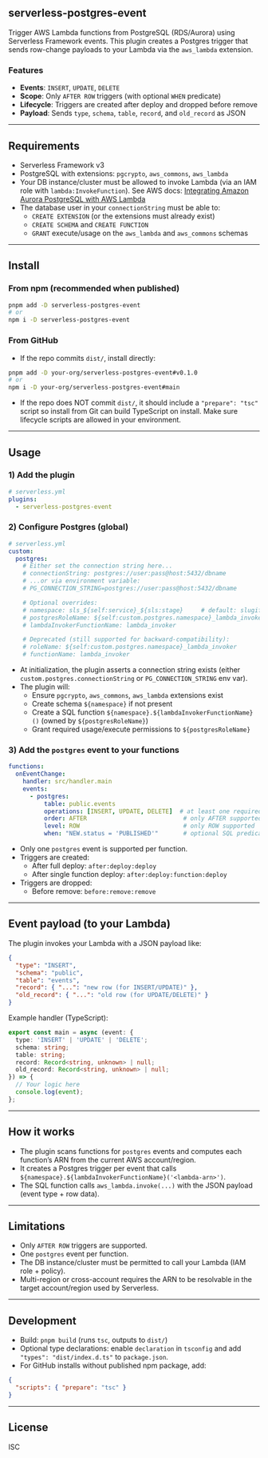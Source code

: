 ## serverless-postgres-event

Trigger AWS Lambda functions from PostgreSQL (RDS/Aurora) using Serverless Framework events. This plugin creates a Postgres trigger that sends row-change payloads to your Lambda via the `aws_lambda` extension.

### Features
- **Events**: `INSERT`, `UPDATE`, `DELETE`
- **Scope**: Only `AFTER ROW` triggers (with optional `WHEN` predicate)
- **Lifecycle**: Triggers are created after deploy and dropped before remove
- **Payload**: Sends `type`, `schema`, `table`, `record`, and `old_record` as JSON

---

## Requirements

- Serverless Framework v3
- PostgreSQL with extensions: `pgcrypto`, `aws_commons`, `aws_lambda`
- Your DB instance/cluster must be allowed to invoke Lambda (via an IAM role with `lambda:InvokeFunction`). See AWS docs: [Integrating Amazon Aurora PostgreSQL with AWS Lambda](https://docs.aws.amazon.com/AmazonRDS/latest/AuroraUserGuide/AuroraPostgreSQL.Integrating.AWSLambda.html)
- The database user in your `connectionString` must be able to:
  - `CREATE EXTENSION` (or the extensions must already exist)
  - `CREATE SCHEMA` and `CREATE FUNCTION`
  - `GRANT` execute/usage on the `aws_lambda` and `aws_commons` schemas

---

## Install

### From npm (recommended when published)
```bash
pnpm add -D serverless-postgres-event
# or
npm i -D serverless-postgres-event
```

### From GitHub
- If the repo commits `dist/`, install directly:
```bash
pnpm add -D your-org/serverless-postgres-event#v0.1.0
# or
npm i -D your-org/serverless-postgres-event#main
```
- If the repo does NOT commit `dist/`, it should include a `"prepare": "tsc"` script so install from Git can build TypeScript on install. Make sure lifecycle scripts are allowed in your environment.

---

## Usage

### 1) Add the plugin
```yaml
# serverless.yml
plugins:
  - serverless-postgres-event
```

### 2) Configure Postgres (global)
```yaml
# serverless.yml
custom:
  postgres:
    # Either set the connection string here...
    # connectionString: postgres://user:pass@host:5432/dbname
    # ...or via environment variable:
    # PG_CONNECTION_STRING=postgres://user:pass@host:5432/dbname

    # Optional overrides:
    # namespace: sls_${self:service}_${sls:stage}     # default: slugified "sls_<service>_<stage>"
    # postgresRoleName: ${self:custom.postgres.namespace}_lambda_invoker   # Postgres role owning SQL invoker
    # lambdaInvokerFunctionName: lambda_invoker                             # SQL function that invokes AWS Lambda

    # Deprecated (still supported for backward-compatibility):
    # roleName: ${self:custom.postgres.namespace}_lambda_invoker
    # functionName: lambda_invoker
```

- At initialization, the plugin asserts a connection string exists (either `custom.postgres.connectionString` or `PG_CONNECTION_STRING` env var).
- The plugin will:
  - Ensure `pgcrypto`, `aws_commons`, `aws_lambda` extensions exist
  - Create schema `${namespace}` if not present
  - Create a SQL function `${namespace}.${lambdaInvokerFunctionName}()` (owned by `${postgresRoleName}`)
  - Grant required usage/execute permissions to `${postgresRoleName}`

### 3) Add the `postgres` event to your functions
```yaml
functions:
  onEventChange:
    handler: src/handler.main
    events:
      - postgres:
          table: public.events
          operations: [INSERT, UPDATE, DELETE]  # at least one required
          order: AFTER                           # only AFTER supported
          level: ROW                             # only ROW supported
          when: "NEW.status = 'PUBLISHED'"       # optional SQL predicate
```

- Only one `postgres` event is supported per function.
- Triggers are created:
  - After full deploy: `after:deploy:deploy`
  - After single function deploy: `after:deploy:function:deploy`
- Triggers are dropped:
  - Before remove: `before:remove:remove`

---

## Event payload (to your Lambda)

The plugin invokes your Lambda with a JSON payload like:
```json
{
  "type": "INSERT",
  "schema": "public",
  "table": "events",
  "record": { "...": "new row (for INSERT/UPDATE)" },
  "old_record": { "...": "old row (for UPDATE/DELETE)" }
}
```

Example handler (TypeScript):
```ts
export const main = async (event: {
  type: 'INSERT' | 'UPDATE' | 'DELETE';
  schema: string;
  table: string;
  record: Record<string, unknown> | null;
  old_record: Record<string, unknown> | null;
}) => {
  // Your logic here
  console.log(event);
};
```

---

## How it works

- The plugin scans functions for `postgres` events and computes each function’s ARN from the current AWS account/region.
- It creates a Postgres trigger per event that calls `${namespace}.${lambdaInvokerFunctionName}('<lambda-arn>')`.
- The SQL function calls `aws_lambda.invoke(...)` with the JSON payload (event type + row data).

---

## Limitations

- Only `AFTER ROW` triggers are supported.
- One `postgres` event per function.
- The DB instance/cluster must be permitted to call your Lambda (IAM role + policy).
- Multi-region or cross-account requires the ARN to be resolvable in the target account/region used by Serverless.

---

## Development

- Build: `pnpm build` (runs `tsc`, outputs to `dist/`)
- Optional type declarations: enable `declaration` in `tsconfig` and add `"types": "dist/index.d.ts"` to `package.json`.
- For GitHub installs without published npm package, add:
```json
{
  "scripts": { "prepare": "tsc" }
}
```

---

## License

ISC
